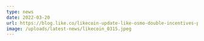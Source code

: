 ```yaml
---
type: news
date: 2022-03-20
url: https://blog.like.co/likecoin-update-like-osmo-double-incentives-pool-on-osmosis-launching-of-tech-and-marketing-4bbdee808929
image: /uploads/latest-news/likecoin_0315.jpeg
---
```

